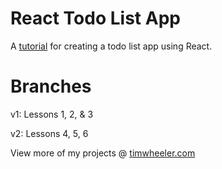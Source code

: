 # React Todo List App

A [tutorial](https://www.youtube.com/watch?v=yZ0f1Apb5CU) for creating a todo list app using React.

Branches
========
v1: Lessons 1, 2, & 3

v2: Lessons 4, 5, 6


View more of my projects @ [timwheeler.com](https://timwheeler.com)
